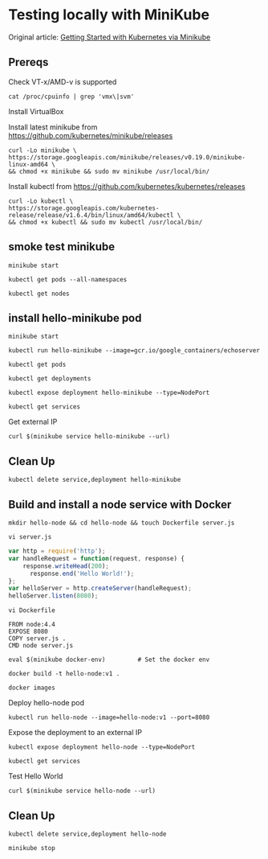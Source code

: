 # Testing locally with MiniKube

Original article: [Getting Started with Kubernetes via Minikube](https://medium.com/@claudiopro/getting-started-with-kubernetes-via-minikube-ada8c7a29620)

## Prereqs

Check VT-x/AMD-v is supported

    cat /proc/cpuinfo | grep 'vmx\|svm'

Install VirtualBox

Install latest minikube from https://github.com/kubernetes/minikube/releases

    curl -Lo minikube \
    https://storage.googleapis.com/minikube/releases/v0.19.0/minikube-linux-amd64 \
    && chmod +x minikube && sudo mv minikube /usr/local/bin/

Install kubectl from https://github.com/kubernetes/kubernetes/releases

    curl -Lo kubectl \
    https://storage.googleapis.com/kubernetes-release/release/v1.6.4/bin/linux/amd64/kubectl \
    && chmod +x kubectl && sudo mv kubectl /usr/local/bin/

## smoke test minikube

    minikube start

    kubectl get pods --all-namespaces

    kubectl get nodes

## install hello-minikube pod

    minikube start

    kubectl run hello-minikube --image=gcr.io/google_containers/echoserver

    kubectl get pods

    kubectl get deployments

    kubectl expose deployment hello-minikube --type=NodePort

    kubectl get services

Get external IP

    curl $(minikube service hello-minikube --url)

## Clean Up

    kubectl delete service,deployment hello-minikube

## Build and install a node service with Docker

    mkdir hello-node && cd hello-node && touch Dockerfile server.js

    vi server.js

```javascript
var http = require('http');
var handleRequest = function(request, response) {
    response.writeHead(200);
      response.end('Hello World!');
};
var helloServer = http.createServer(handleRequest);
helloServer.listen(8080);
```

    vi Dockerfile

```
FROM node:4.4
EXPOSE 8080
COPY server.js .
CMD node server.js
```


    eval $(minikube docker-env)         # Set the docker env

    docker build -t hello-node:v1 .

    docker images

Deploy hello-node pod

    kubectl run hello-node --image=hello-node:v1 --port=8080

Expose the deployment to an external IP

    kubectl expose deployment hello-node --type=NodePort

    kubectl get services

Test Hello World

    curl $(minikube service hello-node --url)

## Clean Up

    kubectl delete service,deployment hello-node

    minikube stop
